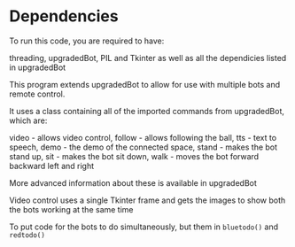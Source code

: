 # Dependencies

To run this code, you are required to have:

threading, upgradedBot, PIL and Tkinter as well as all the dependicies listed in upgradedBot

This program extends upgradedBot to allow for use with multiple bots and remote control.

It uses a class containing all of the imported commands from upgradedBot, which are:

video - allows video control, follow - allows following the ball, tts - text to speech, demo - the demo of the connected space, stand - makes the bot stand up, sit - makes the bot sit down, walk - moves the bot forward backward left and right

More advanced information about these is available in upgradedBot

Video control uses a single Tkinter frame and gets the images to show both the bots working at the same time

To put code for the bots to do simultaneously, but them in ```bluetodo()``` and ```redtodo()```
